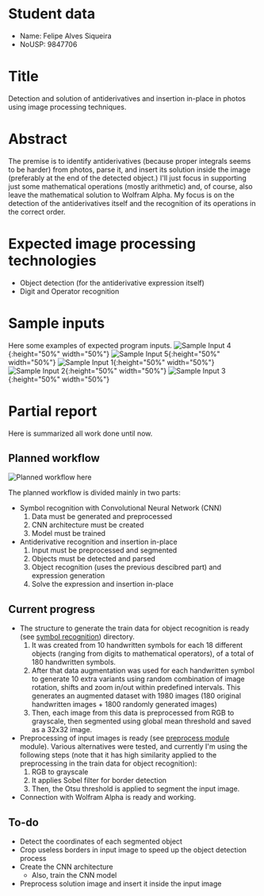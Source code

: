# Student data
- Name: Felipe Alves Siqueira
- NoUSP: 9847706

# Title
Detection and solution of antiderivatives and insertion in-place in photos using image processing techniques.

# Abstract
The premise is to identify antiderivatives (because proper integrals seems to be harder) from photos, parse it, and insert its solution inside the image (preferably at the end of the detected object.) I'll just focus in supporting just some mathematical operations (mostly arithmetic) and, of course, also leave the mathematical solution to Wolfram Alpha. My focus is on the detection of the antiderivatives itself and the recognition of its operations in the correct order.

# Expected image processing technologies
- Object detection (for the antiderivative expression itself)
- Digit and Operator recognition

# Sample inputs
Here some examples of expected program inputs.
![Sample Input 4](/sample-inputs/sample-4.jpg){:height="50%" width="50%"}
![Sample Input 5](/sample-inputs/sample-5.jpg){:height="50%" width="50%"}
![Sample Input 1](/sample-inputs/sample-1.jpg){:height="50%" width="50%"}
![Sample Input 2](/sample-inputs/sample-2.jpg){:height="50%" width="50%"}
![Sample Input 3](/sample-inputs/sample-3.jpg){:height="50%" width="50%"}

# Partial report
Here is summarized all work done until now.

## Planned workflow
![Planned workflow here](/planned-workflow.png)

The planned workflow is divided mainly in two parts:
* Symbol recognition with Convolutional Neural Network (CNN)
    1. Data must be generated and preprocessed
    2. CNN architecture must be created
    3. Model must be trained
* Antiderivative recognition and insertion in-place
    1. Input must be preprocessed and segmented
    2. Objects must be detected and parsed
    3. Object recognition (uses the previous descibred part) and expression generation
    4. Solve the expression and insertion in-place

## Current progress
* The structure to generate the train data for object recognition is ready (see [symbol recognition](/symbol-recognition)) directory.
    1. It was created from 10 handwritten symbols for each 18 different objects (ranging from digits to mathematical operators), of a total of 180 handwritten symbols.
    2. After that data augmentation was used for each handwritten symbol to generate 10 extra variants using random combination of image rotation, shifts and zoom in/out within predefined intervals. This generates an augmented dataset with 1980 images (180 original handwritten images + 1800 randomly generated images)
    3. Then, each image from this data is preprocessed from RGB to grayscale, then segmented using global mean threshold and saved as a 32x32 image.
* Preprocessing of input images is ready (see [preprocess module](/antideriv/preprocess.py) module). Various alternatives were tested, and currently I'm using the following steps (note that it has high similarity applied to the preprocessing in the train data for object recognition):
    1. RGB to grayscale
    2. It applies Sobel filter for border detection 
    3. Then, the Otsu threshold is applied to segment the input image.
* Connection with Wolfram Alpha is ready and working.

## To-do
- Detect the coordinates of each segmented object
- Crop useless borders in input image to speed up the object detection process
- Create the CNN architecture
    - Also, train the CNN model
- Preprocess solution image and insert it inside the input image
